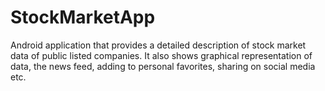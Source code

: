# StockMarketApp
Android application that provides a detailed description of stock market data of public listed companies.
It also shows graphical representation of data, the news feed, adding to personal favorites, sharing on social media etc.
